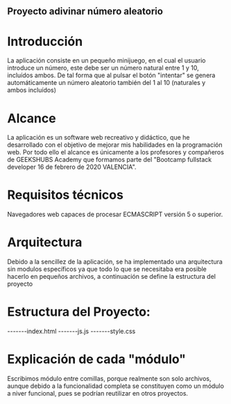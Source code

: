 Proyecto adivinar número aleatorio
---------------------------------------

# Introducción
La aplicación consiste en un pequeño minijuego, en el cual el usuario introduce un número, este debe ser
un número natural entre 1 y 10, incluídos ambos. De tal forma que al pulsar el botón
"intentar" se genera automáticamente un número aleatorio también del 1 al 10 (naturales y ambos incluídos)

# Alcance
La aplicación es un software web recreativo y didáctico, que he desarrollado con el objetivo de mejorar mis habilidades
en la programación web. Por todo ello el alcance es únicamente a los profesores y compañeros de GEEKSHUBS Academy que formamos
parte del "Bootcamp fullstack developer 16 de febrero de 2020 VALENCIA".

# Requisitos técnicos
Navegadores web capaces de procesar ECMASCRIPT versión 5 o superior.

# Arquitectura
Debido a la sencillez de la aplicación, se ha implementado una arquitectura sin modulos específicos ya que todo
lo que se necesitaba era posible hacerlo en pequeños archivos, a continuación se define la estructura del proyecto


# Estructura del Proyecto:
-------index.html
-------js.js
-------style.css

# Explicación de cada "módulo"
Escribimos módulo entre comillas, porque realmente son solo archivos, aunque debido a la funcionalidad completa se constituyen
como un módulo a niver funcional, pues se podrían reutilizar en otros proyectos.